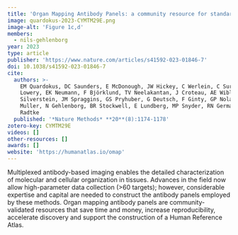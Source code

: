 ```yaml
---
title: 'Organ Mapping Antibody Panels: a community resource for standardized multiplexed tissue imaging'
image: quardokus-2023-CYMTM29E.png
image-alt: 'Figure 1c,d'
members:
  - nils-gehlenborg
year: 2023
type: article
publisher: 'https://www.nature.com/articles/s41592-023-01846-7'
doi: 10.1038/s41592-023-01846-7
cite:
  authors: >-
    EM Quardokus, DC Saunders, E McDonough, JW Hickey, C Werlein, C Surrette, P Rajbhandari, AM Casals, H Tian, L
    Lowery, EK Neumann, F Björklund, TV Neelakantan, J Croteau, AE Wiblin, J Fisher, AJ Livengood, KG Dowell, JC
    Silverstein, JM Spraggins, GS Pryhuber, G Deutsch, F Ginty, GP Nolan, S Melov, D Jonigk, MA Caldwell, IS Vlachos, W
    Muller, N Gehlenborg, BR Stockwell, E Lundberg, MP Snyder, RN Germain, JM Camarillo, NL Kelleher, K Börner, AJ
    Radtke
  published: '*Nature Methods* **20**(8):1174-1178'
zotero-key: CYMTM29E
videos: []
other-resources: []
awards: []
website: 'https://humanatlas.io/omap'
---
```

Multiplexed antibody-based imaging enables the detailed characterization of molecular and cellular organization in tissues. Advances in the field now allow high-parameter data collection (>60 targets); however, considerable expertise and capital are needed to construct the antibody panels employed by these methods. Organ mapping antibody panels are community-validated resources that save time and money, increase reproducibility, accelerate discovery and support the construction of a Human Reference Atlas.
